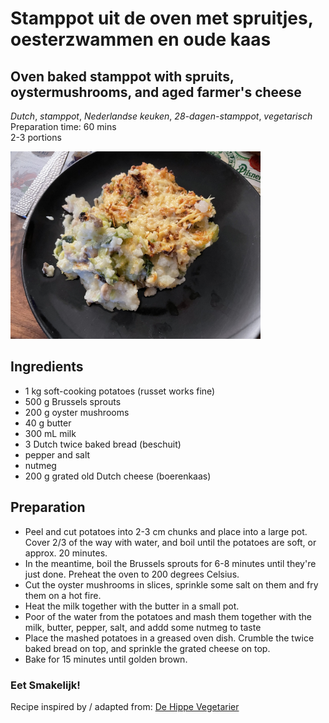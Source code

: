 # Stamppot uit de oven met spruitjes, oesterzwammen en oude kaas
## Oven baked stamppot with spruits, oystermushrooms, and aged farmer's cheese
_Dutch_, _stamppot_, _Nederlandse keuken_, _28-dagen-stamppot_, _vegetarisch_  
Preparation time: 60 mins  
2-3 portions  

<img src="images/dag-16_oven-stamppot-spruitjes-oesterzwammen.jpg" width="400">  

## Ingredients
* 1 kg soft-cooking potatoes (russet works fine)
* 500 g Brussels sprouts
* 200 g oyster mushrooms
* 40 g butter
* 300 mL milk
* 3 Dutch twice baked bread (beschuit)
* pepper and salt
* nutmeg 
* 200 g grated old Dutch cheese (boerenkaas)

## Preparation
* Peel and cut potatoes into 2-3 cm chunks and place into a large pot. Cover 2/3 of the way with water, and boil until the potatoes are soft, or approx. 20 minutes.
* In the meantime, boil the Brussels sprouts for 6-8 minutes until they're just done. Preheat the oven to 200 degrees Celsius.
* Cut the oyster mushrooms in slices, sprinkle some salt on them and fry them on a hot fire.
* Heat the milk together with the butter in a small pot.
* Poor of the water from the potatoes and mash them together with the milk, butter, pepper, salt, and addd some nutmeg to taste
* Place the mashed potatoes in a greased oven dish. Crumble the twice baked bread on top, and sprinkle the grated cheese on top.
* Bake for 15 minutes until golden brown. 

### Eet Smakelijk! 
Recipe inspired by / adapted from: [De Hippe Vegetarier](https://www.dehippevegetarier.nl/vegetarische-recepten/stamppot-oven-spruitjes-oesterzwammen-en-oude-kaas/)
